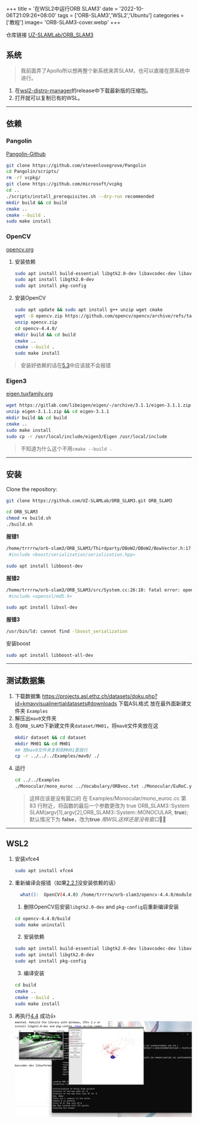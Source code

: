 +++
title = '在WSL2中运行ORB SLAM3'
date = '2022-10-06T21:09:26+08:00'
tags = ['ORB-SLAM3','WSL2','Ubuntu']
categories = ['教程']
image= 'ORB-SLAM3-cover.webp'
+++


仓库链接
[UZ-SLAMLab/ORB_SLAM3](https://github.com/UZ-SLAMLab/ORB_SLAM3)

## 系统
> 我前面弄了Apollo所以想再整个新系统来弄SLAM，也可以直接在原系统中进行。
1. 在[wsl2-distro-manager](https://github.com/bostrot/wsl2-distro-manager)的release中下载最新版的压缩包。
2. 打开就可以复制已有的WSL。

---

## 依赖
### Pangolin
[Pangolin-Github](https://github.com/stevenlovegrove/Pangolin)
```bash
git clone https://github.com/stevenlovegrove/Pangolin
cd Pangolin/scripts/
rm -rf vcpkg/
git clone https://github.com/microsoft/vcpkg
cd ..
./scripts/install_prerequisites.sh --dry-run recommended
mkdir build && cd build
cmake ..
cmake --build .
sudo make install
```

### OpenCV
[opencv.org](https://opencv.org/)
1. 安装依赖
    ```bash
    sudo apt install build-essential libgtk2.0-dev libavcodec-dev libavformat-dev libjpeg-dev libswscale-dev libtiff5-dev
    sudo apt install libgtk2.0-dev
    sudo apt install pkg-config
    ```
2. 安装OpenCV
    ```bash
    sudo apt update && sudo apt install g++ unzip wget cmake
    wget -O opencv.zip https://github.com/opencv/opencv/archive/refs/tags/4.4.0.zip
    unzip opencv.zip
    cd opencv-4.4.0/
    mkdir build && cd build
    cmake ..
    cmake --build .
    sudo make install
    ```
> 安装好依赖的话在[5.3](/在WSL2中运行ORB-SLAM3/#WSL2)中应该就不会报错

### Eigen3
[eigen.tuxfamily.org](https://eigen.tuxfamily.org/)
```bash
wget https://gitlab.com/libeigen/eigen/-/archive/3.1.1/eigen-3.1.1.zip
unzip eigen-3.1.1.zip && cd eigen-3.1.1
mkdir build && cd build
cmake ..
sudo make install
sudo cp -r /usr/local/include/eigen3/Eigen /usr/local/include
```
> 不知道为什么这个不用`cmake --build .`

---

## 安装
Clone the repository:
```bash
git clone https://github.com/UZ-SLAMLab/ORB_SLAM3.git ORB_SLAM3
```
```bash
cd ORB_SLAM3
chmod +x build.sh
./build.sh
```

**报错1**
```bash
/home/trrrrw/orb-slam3/ORB_SLAM3/Thirdparty/DBoW2/DBoW2/BowVector.h:17:10: fatal error: boost/serialization/serialization.hpp: No such file or directory
 #include <boost/serialization/serialization.hpp>
```
```bash
sudo apt install libboost-dev
```

**报错2**
```bash
/home/trrrrw/orb-slam3/ORB_SLAM3/src/System.cc:26:10: fatal error: openssl/md5.h: No such file or directory
 #include <openssl/md5.h>
```
```bash
sudo apt install libssl-dev
```

**报错3**
```bash
/usr/bin/ld: cannot find -lboost_serialization
```
安装boost
```bash
sudo apt install libboost-all-dev
```

---

## 测试数据集
1. 下载数据集
https://projects.asl.ethz.ch/datasets/doku.php?id=kmavvisualinertialdatasets#downloads
下载ASL格式
放在最外面新建文件夹 `Examples`
2. 解压出`mav0`文件夹
3. 在`ORB_SLAM3`下新建文件夹`dataset/MH01`，将`mav0`文件夹放在这
    ```bash
    mkdir dataset && cd dataset
    mkdir MH01 && cd MH01
    ## 把mav0文件夹复制到MH01里就行
    cp -r ../../../Examples/mav0/ ./
    ```
4. 运行
    ```bash
    cd ../../Examples
    ./Monocular/mono_euroc ../Vocabulary/ORBvoc.txt ./Monocular/EuRoC.yaml ../dataset/MH01 ./Monocular/EuRoC_TimeStamps/MH01.txt
    ```
    > 这样应该是没有窗口的
    > 在 Examples/Monocular/mono_euroc.cc 第 83 行附近，将函数的最后一个参数更改为 true ORB_SLAM3::System SLAM(argv[1],argv[2],ORB_SLAM3::System::MONOCULAR, **true**); 默认情况下为 **false**，改为**true**
    > *用WSL这样还是没有窗口*🤷‍♂️

---

## WSL2
1. 安装xfce4
    ```bash
    sudo apt install xfce4
    ```
2. 重新编译会报错（如果[2.2.1](/p/在WSL2中运行ORB-SLAM3/#OpenCV)没安装依赖的话）
    ```bash
      what():  OpenCV(4.4.0) /home/trrrrw/orb-slam3/opencv-4.4.0/modules/highgui/src/window.cpp:634: error: (-2:Unspecified error) The function is not implemented. Rebuild the library with Windows, GTK+ 2.x or Cocoa support. If you are on Ubuntu or Debian, install libgtk2.0-dev and pkg-config, then re-run cmake or configure script in function 'cvNamedWindow'
    ```
    1. 删除OpenCV后安装`libgtk2.0-dev` and `pkg-config`后重新编译安装
    ```bash
    cd opencv-4.4.0/build
    sudo make uninstall
    ```
    2. 安装依赖
    ```bash
    sudo apt install build-essential libgtk2.0-dev libavcodec-dev libavformat-dev libjpeg-dev libswscale-dev libtiff5-dev
    sudo apt install libgtk2.0-dev
    sudo apt install pkg-config
    ```
    3. 编译安装
    ```bash
    cd build
    cmake ..
    cmake --build .
    sudo make install
    ```
3. 再执行[4.4](/p/在WSL2中运行ORB-SLAM3/#测试数据集)
   成功👍
   ![成功运行](wsl2-orb-slam3-success.webp)

